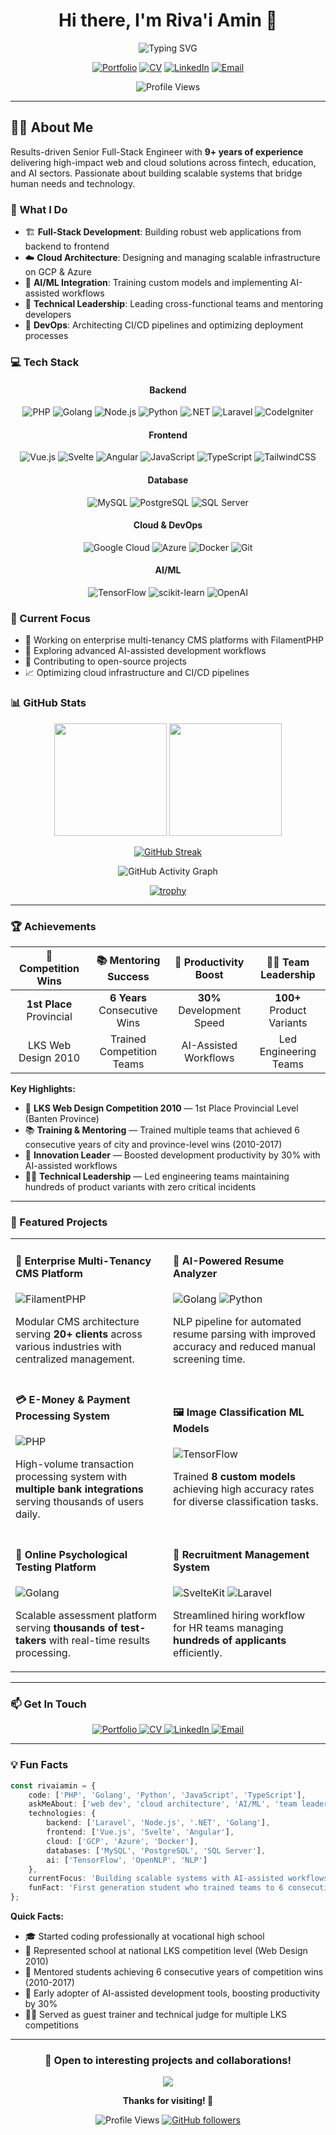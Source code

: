<div align="center">

# Hi there, I'm Riva'i Amin 👋

<img src="https://readme-typing-svg.demolab.com?font=Fira+Code&weight=600&size=28&duration=3000&pause=1000&color=2563EB&center=true&vCenter=true&random=false&width=800&lines=Senior+Full-Stack+Engineer;Technical+Leader;AI%2FML+Enthusiast;Cloud+Architecture+Expert;9%2B+Years+of+Experience" alt="Typing SVG" />

[![Portfolio](https://img.shields.io/badge/Portfolio-rivaiamin.github.io-2563eb?style=for-the-badge&logo=google-chrome&logoColor=white)](https://rivaiamin.github.io)
[![CV](https://img.shields.io/badge/CV%2FResume-View%20Online-10b981?style=for-the-badge&logo=readme&logoColor=white)](https://rivaiamin.github.io/cv)
[![LinkedIn](https://img.shields.io/badge/LinkedIn-Connect-0077B5?style=for-the-badge&logo=linkedin&logoColor=white)](https://linkedin.com/in/rivaiamin)
[![Email](https://img.shields.io/badge/Email-Contact%20Me-ea4335?style=for-the-badge&logo=gmail&logoColor=white)](mailto:rivaiamin.id@gmail.com)

![Profile Views](https://komarev.com/ghpvc/?username=rivaiamin&color=2563eb&style=for-the-badge)

</div>

---

## 👨‍💻 About Me

Results-driven Senior Full-Stack Engineer with **9+ years of experience** delivering high-impact web and cloud solutions across fintech, education, and AI sectors. Passionate about building scalable systems that bridge human needs and technology.

### 🚀 What I Do

- 🏗️ **Full-Stack Development**: Building robust web applications from backend to frontend
- ☁️ **Cloud Architecture**: Designing and managing scalable infrastructure on GCP & Azure
- 🤖 **AI/ML Integration**: Training custom models and implementing AI-assisted workflows
- 👥 **Technical Leadership**: Leading cross-functional teams and mentoring developers
- 🔧 **DevOps**: Architecting CI/CD pipelines and optimizing deployment processes

### 💻 Tech Stack

<div align="center">

#### Backend

![PHP](https://img.shields.io/badge/PHP-777BB4?style=for-the-badge&logo=php&logoColor=white)
![Golang](https://img.shields.io/badge/Go-00ADD8?style=for-the-badge&logo=go&logoColor=white)
![Node.js](https://img.shields.io/badge/Node.js-339933?style=for-the-badge&logo=node.js&logoColor=white)
![Python](https://img.shields.io/badge/Python-3776AB?style=for-the-badge&logo=python&logoColor=white)
![.NET](https://img.shields.io/badge/.NET-512BD4?style=for-the-badge&logo=dotnet&logoColor=white)
![Laravel](https://img.shields.io/badge/Laravel-FF2D20?style=for-the-badge&logo=laravel&logoColor=white)
![CodeIgniter](https://img.shields.io/badge/CodeIgniter-EF4223?style=for-the-badge&logo=codeigniter&logoColor=white)

#### Frontend

![Vue.js](https://img.shields.io/badge/Vue.js-4FC08D?style=for-the-badge&logo=vue.js&logoColor=white)
![Svelte](https://img.shields.io/badge/Svelte-FF3E00?style=for-the-badge&logo=svelte&logoColor=white)
![Angular](https://img.shields.io/badge/Angular-DD0031?style=for-the-badge&logo=angular&logoColor=white)
![JavaScript](https://img.shields.io/badge/JavaScript-F7DF1E?style=for-the-badge&logo=javascript&logoColor=black)
![TypeScript](https://img.shields.io/badge/TypeScript-3178C6?style=for-the-badge&logo=typescript&logoColor=white)
![TailwindCSS](https://img.shields.io/badge/Tailwind_CSS-38B2AC?style=for-the-badge&logo=tailwind-css&logoColor=white)

#### Database

![MySQL](https://img.shields.io/badge/MySQL-4479A1?style=for-the-badge&logo=mysql&logoColor=white)
![PostgreSQL](https://img.shields.io/badge/PostgreSQL-4169E1?style=for-the-badge&logo=postgresql&logoColor=white)
![SQL Server](https://img.shields.io/badge/SQL_Server-CC2927?style=for-the-badge&logo=microsoft-sql-server&logoColor=white)

#### Cloud & DevOps

![Google Cloud](https://img.shields.io/badge/Google_Cloud-4285F4?style=for-the-badge&logo=google-cloud&logoColor=white)
![Azure](https://img.shields.io/badge/Microsoft_Azure-0078D4?style=for-the-badge&logo=microsoft-azure&logoColor=white)
![Docker](https://img.shields.io/badge/Docker-2496ED?style=for-the-badge&logo=docker&logoColor=white)
![Git](https://img.shields.io/badge/Git-F05032?style=for-the-badge&logo=git&logoColor=white)

#### AI/ML

![TensorFlow](https://img.shields.io/badge/TensorFlow-FF6F00?style=for-the-badge&logo=tensorflow&logoColor=white)
![scikit-learn](https://img.shields.io/badge/scikit--learn-F7931E?style=for-the-badge&logo=scikit-learn&logoColor=white)
![OpenAI](https://img.shields.io/badge/OpenAI-412991?style=for-the-badge&logo=openai&logoColor=white)

</div>

### 🎯 Current Focus

- 🔭 Working on enterprise multi-tenancy CMS platforms with FilamentPHP
- 🌱 Exploring advanced AI-assisted development workflows
- 🤝 Contributing to open-source projects
- 📈 Optimizing cloud infrastructure and CI/CD pipelines

### 📊 GitHub Stats

<div align="center">

<img height="180em" src="https://github-readme-stats.vercel.app/api?username=rivaiamin&show_icons=true&theme=vue&hide_border=true&count_private=true&include_all_commits=true" />
<img height="180em" src="https://github-readme-stats.vercel.app/api/top-langs/?username=rivaiamin&layout=compact&theme=vue&hide_border=true&langs_count=8" />

</div>

<div align="center">

[![GitHub Streak](https://github-readme-streak-stats.herokuapp.com?user=rivaiamin&theme=vue&hide_border=true&date_format=M%20j%5B%2C%20Y%5D)](https://git.io/streak-stats)

</div>

<div align="center">

![GitHub Activity Graph](https://github-readme-activity-graph.vercel.app/graph?username=rivaiamin&theme=vue&hide_border=true&area=true)

</div>

<div align="center">

[![trophy](https://github-profile-trophy.vercel.app/?username=rivaiamin&theme=vue&no-frame=true&row=1&column=7)](https://github.com/ryo-ma/github-profile-trophy)

</div>

---

### 🏆 Achievements

<div align="center">

|   🥇 Competition Wins    |     📚 Mentoring Success     |   🚀 Productivity Boost   |    👨‍💼 Team Leadership     |
| :----------------------: | :--------------------------: | :-----------------------: | :-----------------------: |
| **1st Place** Provincial | **6 Years** Consecutive Wins | **30%** Development Speed | **100+** Product Variants |
|   LKS Web Design 2010    |  Trained Competition Teams   |   AI-Assisted Workflows   |   Led Engineering Teams   |

</div>

**Key Highlights:**

- 🥇 **LKS Web Design Competition 2010** — 1st Place Provincial Level (Banten Province)
- 📚 **Training & Mentoring** — Trained multiple teams that achieved 6 consecutive years of city and province-level wins (2010-2017)
- 🚀 **Innovation Leader** — Boosted development productivity by 30% with AI-assisted workflows
- 👨‍💼 **Technical Leadership** — Led engineering teams maintaining hundreds of product variants with zero critical incidents

---

### 🌟 Featured Projects

<table>
<tr>
<td width="50%">

#### 🏢 Enterprise Multi-Tenancy CMS Platform

![FilamentPHP](https://img.shields.io/badge/FilamentPHP-FF6B00?style=flat-square&logo=laravel&logoColor=white)

Modular CMS architecture serving **20+ clients** across various industries with centralized management.

</td>
<td width="50%">

#### 🤖 AI-Powered Resume Analyzer

![Golang](https://img.shields.io/badge/Golang-00ADD8?style=flat-square&logo=go&logoColor=white)
![Python](https://img.shields.io/badge/Python-3776AB?style=flat-square&logo=python&logoColor=white)

NLP pipeline for automated resume parsing with improved accuracy and reduced manual screening time.

</td>
</tr>
<tr>
<td width="50%">

#### 💳 E-Money & Payment Processing System

![PHP](https://img.shields.io/badge/Lumen-FF2D20?style=flat-square&logo=laravel&logoColor=white)

High-volume transaction processing system with **multiple bank integrations** serving thousands of users daily.

</td>
<td width="50%">

#### 🖼️ Image Classification ML Models

![TensorFlow](https://img.shields.io/badge/TensorFlow-FF6F00?style=flat-square&logo=tensorflow&logoColor=white)

Trained **8 custom models** achieving high accuracy rates for diverse classification tasks.

</td>
</tr>
<tr>
<td width="50%">

#### 📝 Online Psychological Testing Platform

![Golang](https://img.shields.io/badge/Golang-00ADD8?style=flat-square&logo=go&logoColor=white)

Scalable assessment platform serving **thousands of test-takers** with real-time results processing.

</td>
<td width="50%">

#### 💼 Recruitment Management System

![SvelteKit](https://img.shields.io/badge/SvelteKit-FF3E00?style=flat-square&logo=svelte&logoColor=white)
![Laravel](https://img.shields.io/badge/Laravel-FF2D20?style=flat-square&logo=laravel&logoColor=white)

Streamlined hiring workflow for HR teams managing **hundreds of applicants** efficiently.

</td>
</tr>
</table>

---

### 📫 Get In Touch

<div align="center">

<a href="https://rivaiamin.github.io">
  <img src="https://img.shields.io/badge/🌐_Portfolio-Visit_Website-2563eb?style=for-the-badge" alt="Portfolio"/>
</a>
<a href="https://rivaiamin.github.io/cv">
  <img src="https://img.shields.io/badge/📄_CV/Resume-View_Online-10b981?style=for-the-badge" alt="CV"/>
</a>
<a href="https://linkedin.com/in/rivaiamin">
  <img src="https://img.shields.io/badge/💼_LinkedIn-Connect-0077B5?style=for-the-badge" alt="LinkedIn"/>
</a>
<a href="mailto:rivaiamin.id@gmail.com">
  <img src="https://img.shields.io/badge/📧_Email-Contact_Me-ea4335?style=for-the-badge" alt="Email"/>
</a>

</div>

---

### 💡 Fun Facts

```typescript
const rivaiamin = {
	code: ['PHP', 'Golang', 'Python', 'JavaScript', 'TypeScript'],
	askMeAbout: ['web dev', 'cloud architecture', 'AI/ML', 'team leadership'],
	technologies: {
		backend: ['Laravel', 'Node.js', '.NET', 'Golang'],
		frontend: ['Vue.js', 'Svelte', 'Angular'],
		cloud: ['GCP', 'Azure', 'Docker'],
		databases: ['MySQL', 'PostgreSQL', 'SQL Server'],
		ai: ['TensorFlow', 'OpenNLP', 'NLP']
	},
	currentFocus: 'Building scalable systems with AI-assisted workflows',
	funFact: 'First generation student who trained teams to 6 consecutive competition wins! 🏆'
};
```

**Quick Facts:**

- 🎓 Started coding professionally at vocational high school
- 🏅 Represented school at national LKS competition level (Web Design 2010)
- 🎯 Mentored students achieving 6 consecutive years of competition wins (2010-2017)
- 🤖 Early adopter of AI-assisted development tools, boosting productivity by 30%
- 👨‍🏫 Served as guest trainer and technical judge for multiple LKS competitions

---

<div align="center">

### 💬 Open to interesting projects and collaborations!

<img src="https://capsule-render.vercel.app/api?type=waving&color=gradient&customColorList=6,11,20&height=100&section=footer&text=Let's%20Build%20Something%20Amazing!&fontSize=30&fontAlignY=70&animation=twinkling" />

**Thanks for visiting! 🚀**

![Profile Views](https://komarev.com/ghpvc/?username=rivaiamin&color=2563eb&style=for-the-badge&label=Profile+Views)
[![GitHub followers](https://img.shields.io/github/followers/rivaiamin?style=for-the-badge&color=2563eb&logo=github)](https://github.com/rivaiamin)

</div>
